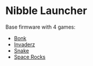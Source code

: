 # Nibble Launcher

Base firmware with 4 games:
 - [Bonk](https://github.com/CircuitMess/BonK-Nibble)
 - [Invaderz](https://github.com/CircuitMess/Invaderz-Nibble)
 - [Snake](https://github.com/CircuitMess/Snake-Nibble)
 - [Space Rocks](https://github.com/CircuitMess/SpaceRocks-Nibble)

